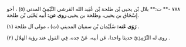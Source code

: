٧٨٨ -** ت:** بلال بْن يحيى بْن طلحة بْن عُبَيد الله القرشي التَّيْمِيّ المدني (٥) ، أخو إِسْحَاق بن يحيى، وطلحة بن يحيى.**روى عن:** أبيه يَحْيَى بْن طلحة.

**رَوَى عَنه:** سُلَيْمان بْن سفيان المديني (ت) ، مولى آل طلحة (١) .

روى له التِّرْمِذِيّ حديثا واحدا، عَن أبيه، عَنْ جده، فِي القول عند رؤية الهلال (٢) .